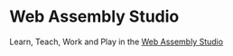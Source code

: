 # Web Assembly Studio

Learn, Teach, Work and Play in the [Web Assembly Studio](https://docs.google.com/presentation/d/1JviCYrWtAQd8DiAimLZnexzyLMY0fST8L-vNTp2yMZk/edit?usp=sharing)